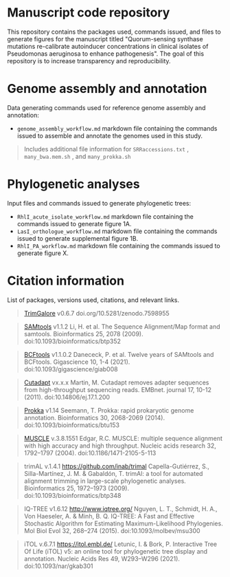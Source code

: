 # Manuscript code repository
This repository contains the packages used, commands issued, and files to generate figures for the manuscript titled "Quorum-sensing synthase mutations re-calibrate autoinducer concentrations in clinical isolates of Pseudomonas aeruginosa to enhance pathogenesis". The goal of this repository is to increase transparency and reproducibility.

# Genome assembly and annotation
Data generating commands used for reference genome assembly and annotation:
- `genome_assembly_workflow.md` markdown file containing the commands issued to assemble and annotate the genomes used in this study.
> Includes additional file information for `SRRaccessions.txt` , `many_bwa.mem.sh` , and `many_prokka.sh`
# Phylogenetic analyses
Input files and commands issued to generate phylogenetic trees:
- `RhlI_acute_isolate_workflow.md` markdown file containing the commands issued to generate figure 1A.
- `LasI_orthologue_workflow.md` markdown file containing the commands issued to generate supplemental figure 1B.
- `RhlI_PA_workflow.md` markdown file containing the commands issued to generate figure X.

# Citation information
List of packages, versions used, citations, and relevant links.
> [TrimGalore](https://github.com/FelixKrueger/TrimGalore) v0.6.7
doi.org/10.5281/zenodo.7598955

> [SAMtools](https://github.com/samtools/) v1.1.2
Li, H. et al. The Sequence Alignment/Map format and samtools. Bioinformatics 25, 2078 (2009).
doi:10.1093/bioinformatics/btp352

> [BCFtools](https://github.com/samtools/bcftools) v1.1.0.2
Danececk, P. et al. Twelve years of SAMtools and BCFtools. Gigascience 10, 1-4 (2021).
doi:10.1093/gigascience/giab008

> [Cutadapt](https://github.com/marcelm/cutadapt) vx.x.x
Martin, M. Cutadapt removes adapter sequences from high-throughput sequencing reads. EMBnet. journal 17, 10-12 (2011).
doi:10.14806/ej.17.1.200

> [Prokka](https://github.com/tseemann/prokka) v1.14
Seemann, T. Prokka: rapid prokaryotic genome annotation. Bioinformatics 30, 2068-2069 (2014).
doi:10.1093/bioinformatics/btu153

> [MUSCLE](http://www.drive5.com/muscle) v.3.8.1551
Edgar, R.C. MUSCLE: multiple sequence alignment with high accuracy and high throughput. Nucleic acids research 32, 1792–1797 (2004).
doi:10.1186/1471-2105-5-113

> trimAL v.1.4.1
https://github.com/inab/trimal
Capella-Gutiérrez, S., Silla-Martínez, J. M. & Gabaldón, T. trimAl: a tool for automated alignment trimming in large-scale phylogenetic analyses. Bioinformatics 25, 1972–1973 (2009).
doi:10.1093/bioinformatics/btp348

> IQ-TREE v1.6.12
http://www.iqtree.org/
Nguyen, L. T., Schmidt, H. A., Von Haeseler, A. & Minh, B. Q. IQ-TREE: A Fast and Effective Stochastic Algorithm for Estimating Maximum-Likelihood Phylogenies. Mol Biol Evol 32, 268–274 (2015).
doi:10.1093/molbev/msu300

> iTOL v.6.7.1
https://itol.embl.de/
Letunic, I. & Bork, P. Interactive Tree Of Life (iTOL) v5: an online tool for phylogenetic tree display and annotation. Nucleic Acids Res 49, W293–W296 (2021).
doi:10.1093/nar/gkab301
